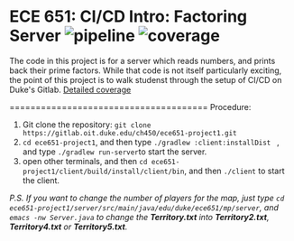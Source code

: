 ECE 651: CI/CD Intro: Factoring Server 
![pipeline](https://gitlab.oit.duke.edu/ch450/ece651-project1/badges/main/pipeline.svg)
![coverage](https://gitlab.oit.duke.edu/ch450/ece651-project1/badges/main/coverage.svg?job=test)
======================================

The code in this project is for a server which reads
numbers, and prints back their prime factors.  While
that code is not itself particularly exciting, the point
of this project is to walk studenst through the setup of 
CI/CD on Duke's Gitlab.
[Detailed coverage](https://ch450.pages.oit.duke.edu/ece651-project1/dashboard.html)

======================================
Procedure: 
1. Git clone the repository: `git clone https://gitlab.oit.duke.edu/ch450/ece651-project1.git`
2. `cd ece651-project1`, and then type `./gradlew :client:installDist ` , and type `./gradlew run-server`to start the server.
3. open other terminals, and then  `cd ece651-project1/client/build/install/client/bin`, and then `./client` to start the client.

_P.S. If you want to change the number of players for the map, just type `cd ece651-project1/server/src/main/java/edu/duke/ece651/mp/server`, and `emacs -nw Server.java` to change the **Territory.txt** into **Territory2.txt**, **Territory4.txt** or **Territory5.txt**._


